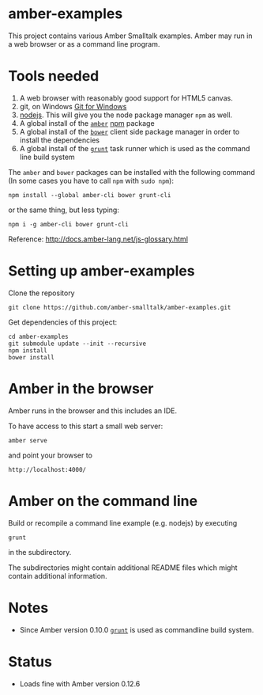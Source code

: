 amber-examples
==============

This project contains various Amber Smalltalk  examples. Amber may run in a web browser or as a command line program.


Tools needed
=============

1. A web browser with reasonably good support for HTML5 canvas.
2. git, on Windows [Git for Windows](http://msysgit.github.com/)
3. [nodejs](http://www.nodejs.org/). This will give you the node package manager `npm` as well.
4. A global install of the [`amber`](http://amber-lang.net/) [npm](http://npmjs.org/) package
5. A global install of the [`bower`](http://bower.io/) client side package manager in order to install the dependencies
6. A global install of the [`grunt`](http://gruntjs.com/) task runner which is used as the command line build system 

The `amber` and `bower` packages can be installed with the following command (In some cases you have to call `npm` with `sudo npm`):

    npm install --global amber-cli bower grunt-cli

or the same thing, but less typing:

    npm i -g amber-cli bower grunt-cli
    

Reference: http://docs.amber-lang.net/js-glossary.html


Setting up amber-examples 
==========================

Clone the repository 

    git clone https://github.com/amber-smalltalk/amber-examples.git

Get dependencies of this project:

    cd amber-examples 
    git submodule update --init --recursive
    npm install
    bower install


Amber in the browser  
==========================

Amber runs in the browser and this includes an IDE. 

To have access to this start a small web server:

`amber serve`

and point your browser to

`http://localhost:4000/`


Amber on the command line 
====================================================


Build or recompile a command line example  (e.g. nodejs) by executing 

`grunt`

in the subdirectory.

The subdirectories might contain additional README files which might contain additional information.


Notes
=====

- Since Amber version 0.10.0 [`grunt`](http://gruntjs.com/) is used as commandline build system.


Status
======

- Loads fine with Amber version 0.12.6
